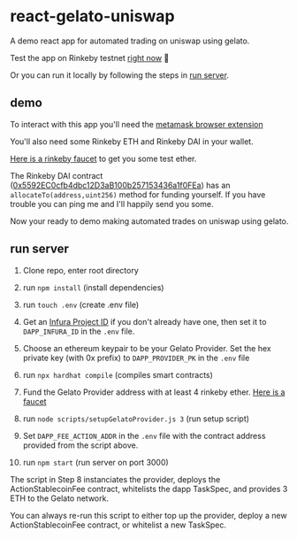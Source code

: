 # react-gelato-uniswap

A demo react app for automated trading on uniswap using gelato.

Test the app on Rinkeby testnet [right now](http://157.245.245.34:3000) 🎉

Or you can run it locally by following the steps in [run server](https://github.com/superarius/react-gelato-uniswap#run-server).

## demo

To interact with this app you'll need the [metamask browser extension](https://metamask.io)

You'll also need some Rinkeby ETH and Rinkeby DAI in your wallet. 

[Here is a rinkeby faucet](https://faucet.rinkeby.io/) to get you some test ether. 

The Rinkeby DAI contract ([0x5592EC0cfb4dbc12D3aB100b257153436a1f0FEa](https://rinkeby.etherscan.io/address/0x5592EC0cfb4dbc12D3aB100b257153436a1f0FEa)) has an `allocateTo(address,uint256)` method for funding yourself. If you have trouble you can ping me and I'll happily send you some.

Now your ready to demo making automated trades on uniswap using gelato.

## run server

1. Clone repo, enter root directory

2. run `npm install` (install dependencies)

3. run `touch .env` (create .env file)

4. Get an [Infura Project ID](https://infura.io) if you don't already have one, then set it to `DAPP_INFURA_ID` in the `.env` file.

5. Choose an ethereum keypair to be your Gelato Provider. Set the hex private key (with 0x prefix) to `DAPP_PROVIDER_PK` in the `.env` file

6. run `npx hardhat compile` (compiles smart contracts)

7. Fund the Gelato Provider address with at least 4 rinkeby ether. [Here is a faucet](https://faucet.rinkeby.io/)

8. run `node scripts/setupGelatoProvider.js 3` (run setup script)

9. Set `DAPP_FEE_ACTION_ADDR` in the `.env` file with the contract address provided from the script above.

10. run `npm start` (run server on port 3000)

The script in Step 8 instanciates the provider, deploys the ActionStablecoinFee contract, whitelists the dapp TaskSpec, and provides 3 ETH to the Gelato network.

You can always re-run this script to either top up the provider, deploy a new ActionStablecoinFee contract, or whitelist a new TaskSpec.



